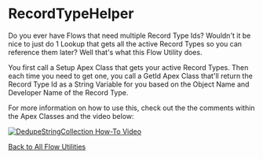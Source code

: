 # RecordTypeHelper
Do you ever have Flows that need multiple Record Type Ids? Wouldn't it be nice to just do 1 Lookup that gets all the active Record Types so you can reference them later? Well that's what this Flow Utility does.

You first call a Setup Apex Class that gets your active Record Types. Then each time you need to get one, you call a GetId Apex Class that'll return the Record Type Id as a String Variable for you based on the Object Name and Developer Name of the Record Type.  

For more information on how to use this, check out the the comments within the Apex Classes and the video below:  

[![DedupeStringCollection How-To Video](https://img.youtube.com/vi/123/0.jpg)](https://www.youtube.com/watch?v=123)

[Back to All Flow Utilities](/../../)
